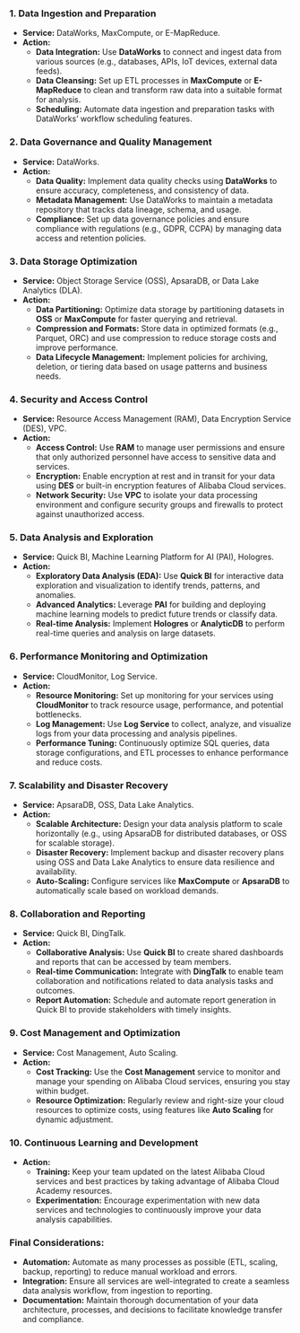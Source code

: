 ### 1. **Data Ingestion and Preparation**
   - **Service:** DataWorks, MaxCompute, or E-MapReduce.
   - **Action:**
     - **Data Integration:** Use **DataWorks** to connect and ingest data from various sources (e.g., databases, APIs, IoT devices, external data feeds).
     - **Data Cleansing:** Set up ETL processes in **MaxCompute** or **E-MapReduce** to clean and transform raw data into a suitable format for analysis.
     - **Scheduling:** Automate data ingestion and preparation tasks with DataWorks’ workflow scheduling features.

### 2. **Data Governance and Quality Management**
   - **Service:** DataWorks.
   - **Action:**
     - **Data Quality:** Implement data quality checks using **DataWorks** to ensure accuracy, completeness, and consistency of data.
     - **Metadata Management:** Use DataWorks to maintain a metadata repository that tracks data lineage, schema, and usage.
     - **Compliance:** Set up data governance policies and ensure compliance with regulations (e.g., GDPR, CCPA) by managing data access and retention policies.

### 3. **Data Storage Optimization**
   - **Service:** Object Storage Service (OSS), ApsaraDB, or Data Lake Analytics (DLA).
   - **Action:**
     - **Data Partitioning:** Optimize data storage by partitioning datasets in **OSS** or **MaxCompute** for faster querying and retrieval.
     - **Compression and Formats:** Store data in optimized formats (e.g., Parquet, ORC) and use compression to reduce storage costs and improve performance.
     - **Data Lifecycle Management:** Implement policies for archiving, deletion, or tiering data based on usage patterns and business needs.

### 4. **Security and Access Control**
   - **Service:** Resource Access Management (RAM), Data Encryption Service (DES), VPC.
   - **Action:**
     - **Access Control:** Use **RAM** to manage user permissions and ensure that only authorized personnel have access to sensitive data and services.
     - **Encryption:** Enable encryption at rest and in transit for your data using **DES** or built-in encryption features of Alibaba Cloud services.
     - **Network Security:** Use **VPC** to isolate your data processing environment and configure security groups and firewalls to protect against unauthorized access.

### 5. **Data Analysis and Exploration**
   - **Service:** Quick BI, Machine Learning Platform for AI (PAI), Hologres.
   - **Action:**
     - **Exploratory Data Analysis (EDA):** Use **Quick BI** for interactive data exploration and visualization to identify trends, patterns, and anomalies.
     - **Advanced Analytics:** Leverage **PAI** for building and deploying machine learning models to predict future trends or classify data.
     - **Real-time Analysis:** Implement **Hologres** or **AnalyticDB** to perform real-time queries and analysis on large datasets.

### 6. **Performance Monitoring and Optimization**
   - **Service:** CloudMonitor, Log Service.
   - **Action:**
     - **Resource Monitoring:** Set up monitoring for your services using **CloudMonitor** to track resource usage, performance, and potential bottlenecks.
     - **Log Management:** Use **Log Service** to collect, analyze, and visualize logs from your data processing and analysis pipelines.
     - **Performance Tuning:** Continuously optimize SQL queries, data storage configurations, and ETL processes to enhance performance and reduce costs.

### 7. **Scalability and Disaster Recovery**
   - **Service:** ApsaraDB, OSS, Data Lake Analytics.
   - **Action:**
     - **Scalable Architecture:** Design your data analysis platform to scale horizontally (e.g., using ApsaraDB for distributed databases, or OSS for scalable storage).
     - **Disaster Recovery:** Implement backup and disaster recovery plans using OSS and Data Lake Analytics to ensure data resilience and availability.
     - **Auto-Scaling:** Configure services like **MaxCompute** or **ApsaraDB** to automatically scale based on workload demands.

### 8. **Collaboration and Reporting**
   - **Service:** Quick BI, DingTalk.
   - **Action:**
     - **Collaborative Analysis:** Use **Quick BI** to create shared dashboards and reports that can be accessed by team members.
     - **Real-time Communication:** Integrate with **DingTalk** to enable team collaboration and notifications related to data analysis tasks and outcomes.
     - **Report Automation:** Schedule and automate report generation in Quick BI to provide stakeholders with timely insights.

### 9. **Cost Management and Optimization**
   - **Service:** Cost Management, Auto Scaling.
   - **Action:**
     - **Cost Tracking:** Use the **Cost Management** service to monitor and manage your spending on Alibaba Cloud services, ensuring you stay within budget.
     - **Resource Optimization:** Regularly review and right-size your cloud resources to optimize costs, using features like **Auto Scaling** for dynamic adjustment.

### 10. **Continuous Learning and Development**
   - **Action:**
     - **Training:** Keep your team updated on the latest Alibaba Cloud services and best practices by taking advantage of Alibaba Cloud Academy resources.
     - **Experimentation:** Encourage experimentation with new data services and technologies to continuously improve your data analysis capabilities.

### Final Considerations:
- **Automation:** Automate as many processes as possible (ETL, scaling, backup, reporting) to reduce manual workload and errors.
- **Integration:** Ensure all services are well-integrated to create a seamless data analysis workflow, from ingestion to reporting.
- **Documentation:** Maintain thorough documentation of your data architecture, processes, and decisions to facilitate knowledge transfer and compliance.
